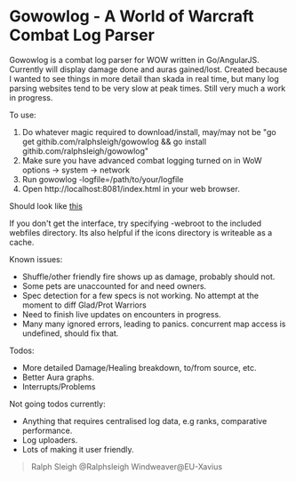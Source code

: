 Gowowlog - A World of Warcraft Combat Log Parser
======

Gowowlog is a combat log parser for WOW written in Go/AngularJS. Currently will display damage done and auras gained/lost. Created because I wanted to see things in more detail than skada in real time, but many log parsing websites tend to be very slow at peak times. Still very much a work in progress.

To use:

1. Do whatever magic required to download/install, may/may not be "go get githib.com/ralphsleigh/gowowlog && go install githib.com/ralphsleigh/gowowlog"
2. Make sure you have advanced combat logging turned on in WoW options -> system -> network
3. Run gowowlog -logfile=/path/to/your/logfile
4. Open http://localhost:8081/index.html in your web browser.

Should look like [this](http://i.imgur.com/JPG3lzL.png)

If you don't get the interface, try specifying -webroot to the included webfiles directory. Its also helpful if the icons directory is writeable as a cache.

Known issues:

* Shuffle/other friendly fire shows up as damage, probably should not.
* Some pets are unaccounted for and need owners.
* Spec detection for a few specs is not working. No attempt at the moment to diff Glad/Prot Warriors
* Need to finish live updates on encounters in progress. 
* Many many ignored errors, leading to panics. concurrent map access is undefined, should fix that.

Todos:

* More detailed Damage/Healing breakdown, to/from source, etc.
* Better Aura graphs.
* Interrupts/Problems 

Not going todos currently:

* Anything that requires centralised log data, e.g ranks, comparative performance.
* Log uploaders.
* Lots of making it user friendly.

> Ralph Sleigh @Ralphsleigh Windweaver@EU-Xavius

